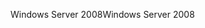 <span data-ttu-id="7e618-101">Windows Server 2008</span><span class="sxs-lookup"><span data-stu-id="7e618-101">Windows Server 2008</span></span>